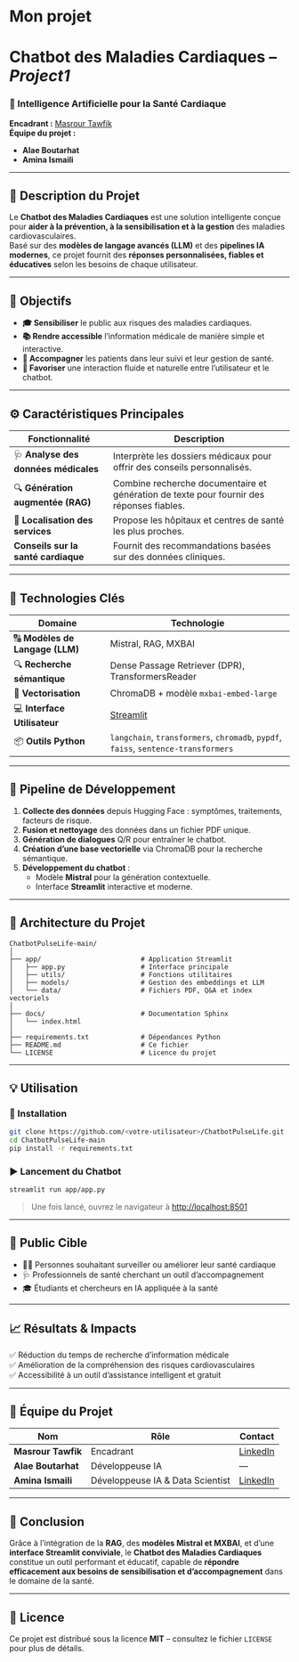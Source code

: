# Mon projet
#  Chatbot des Maladies Cardiaques – *Project1*

### 🧠 Intelligence Artificielle pour la Santé Cardiaque  
**Encadrant :** [Masrour Tawfik](https://www.linkedin.com/in/tawfik-masrour-43163b85/)  
**Équipe du projet :**  
-  **Alae Boutarhat**  
-  **Amina Ismaili**

---

## 📘 Description du Projet

Le **Chatbot des Maladies Cardiaques** est une solution intelligente conçue pour **aider à la prévention, à la sensibilisation et à la gestion** des maladies cardiovasculaires.  
Basé sur des **modèles de langage avancés (LLM)** et des **pipelines IA modernes**, ce projet fournit des **réponses personnalisées, fiables et éducatives** selon les besoins de chaque utilisateur.

---

## 🚀 Objectifs

- **🎓 Sensibiliser** le public aux risques des maladies cardiaques.  
- **📚 Rendre accessible** l’information médicale de manière simple et interactive.  
- **🤝 Accompagner** les patients dans leur suivi et leur gestion de santé.  
- **💬 Favoriser** une interaction fluide et naturelle entre l’utilisateur et le chatbot.

---

## ⚙️ Caractéristiques Principales

| Fonctionnalité | Description |
|----------------|--------------|
| 🩺 **Analyse des données médicales** | Interprète les dossiers médicaux pour offrir des conseils personnalisés. |
| 🔍 **Génération augmentée (RAG)** | Combine recherche documentaire et génération de texte pour fournir des réponses fiables. |
| 🏥 **Localisation des services** | Propose les hôpitaux et centres de santé les plus proches. |
|  **Conseils sur la santé cardiaque** | Fournit des recommandations basées sur des données cliniques. |

---

## 🧩 Technologies Clés

| Domaine | Technologie |
|----------|-------------|
| 🔠 **Modèles de Langage (LLM)** | Mistral, RAG, MXBAI |
| 🔍 **Recherche sémantique** | Dense Passage Retriever (DPR), TransformersReader |
| 🧠 **Vectorisation** | ChromaDB + modèle `mxbai-embed-large` |
| 💻 **Interface Utilisateur** | [Streamlit](https://streamlit.io) |
| 📦 **Outils Python** | `langchain`, `transformers`, `chromadb`, `pypdf`, `faiss`, `sentence-transformers` |

---

## 🧪 Pipeline de Développement

1. **Collecte des données** depuis Hugging Face : symptômes, traitements, facteurs de risque.  
2. **Fusion et nettoyage** des données dans un fichier PDF unique.  
3. **Génération de dialogues** Q/R pour entraîner le chatbot.  
4. **Création d’une base vectorielle** via ChromaDB pour la recherche sémantique.  
5. **Développement du chatbot** :
   - Modèle **Mistral** pour la génération contextuelle.
   - Interface **Streamlit** interactive et moderne.  

---

## 🧭 Architecture du Projet

```
ChatbotPulseLife-main/
│
├── app/                         # Application Streamlit
│   ├── app.py                   # Interface principale
│   ├── utils/                   # Fonctions utilitaires
│   ├── models/                  # Gestion des embeddings et LLM
│   └── data/                    # Fichiers PDF, Q&A et index vectoriels
│
├── docs/                        # Documentation Sphinx
│   └── index.html
│
├── requirements.txt             # Dépendances Python
├── README.md                    # Ce fichier
└── LICENSE                      # Licence du projet
```

---

## 💡 Utilisation

### 🔧 Installation

```bash
git clone https://github.com/<votre-utilisateur>/ChatbotPulseLife.git
cd ChatbotPulseLife-main
pip install -r requirements.txt
```

### ▶️ Lancement du Chatbot

```bash
streamlit run app/app.py
```

> Une fois lancé, ouvrez le navigateur à [http://localhost:8501](http://localhost:8501)

---

## 👥 Public Cible

- 🧍‍♂️ Personnes souhaitant surveiller ou améliorer leur santé cardiaque  
- 🩺 Professionnels de santé cherchant un outil d’accompagnement  
- 🎓 Étudiants et chercheurs en IA appliquée à la santé  

---

## 📈 Résultats & Impacts

✅ Réduction du temps de recherche d’information médicale  
✅ Amélioration de la compréhension des risques cardiovasculaires  
✅ Accessibilité à un outil d’assistance intelligent et gratuit  

---

## 🧩 Équipe du Projet

| Nom | Rôle | Contact |
|-----|------|----------|
| **Masrour Tawfik** | Encadrant | [LinkedIn](https://www.linkedin.com/in/tawfik-masrour-43163b85/) |
| **Alae Boutarhat** | Développeuse IA | — |
| **Amina Ismaili** | Développeuse IA & Data Scientist | [LinkedIn](https://www.linkedin.com/in/amina-ismaili-898731309/) |

---

## 🏁 Conclusion

Grâce à l’intégration de la **RAG**, des **modèles Mistral et MXBAI**, et d’une **interface Streamlit conviviale**, le **Chatbot des Maladies Cardiaques** constitue un outil performant et éducatif, capable de **répondre efficacement aux besoins de sensibilisation et d’accompagnement** dans le domaine de la santé.

---

## 📜 Licence

Ce projet est distribué sous la licence **MIT** – consultez le fichier `LICENSE` pour plus de détails.
